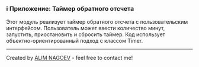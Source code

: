 ### ℹ️ Приложение: Таймер обратного отсчета

Этот модуль реализует таймер обратного отсчета с пользовательским интерфейсом.
Пользователь может ввести количество минут, запустить, приостановить и сбросить таймер.
Код использует объектно-ориентированный подход с классом Timer.

-----
Created by [ALIM NAGOEV](https://github.com/nagoev-id) - feel free to contact me!

